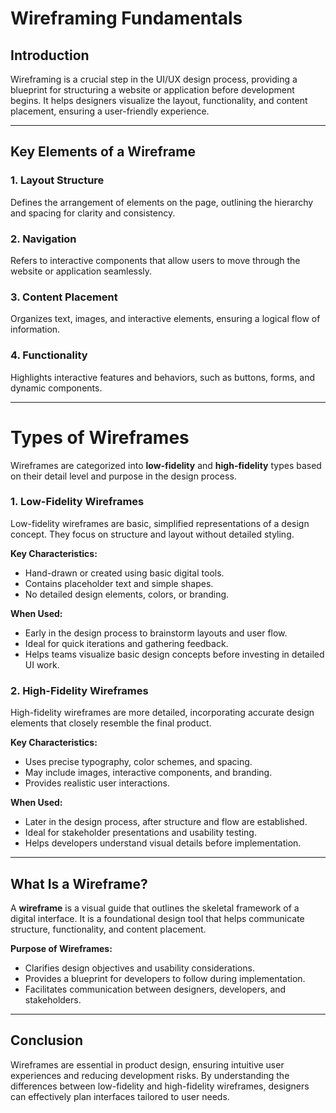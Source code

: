 # Wireframing Fundamentals

## Introduction
Wireframing is a crucial step in the UI/UX design process, providing a blueprint for structuring a website or application before development begins. It helps designers visualize the layout, functionality, and content placement, ensuring a user-friendly experience.

---

## Key Elements of a Wireframe
### 1. Layout Structure
Defines the arrangement of elements on the page, outlining the hierarchy and spacing for clarity and consistency.

### 2. Navigation
Refers to interactive components that allow users to move through the website or application seamlessly.

### 3. Content Placement
Organizes text, images, and interactive elements, ensuring a logical flow of information.

### 4. Functionality
Highlights interactive features and behaviors, such as buttons, forms, and dynamic components.

---

# Types of Wireframes
Wireframes are categorized into **low-fidelity** and **high-fidelity** types based on their detail level and purpose in the design process.

### 1. Low-Fidelity Wireframes
Low-fidelity wireframes are basic, simplified representations of a design concept. They focus on structure and layout without detailed styling.

**Key Characteristics:**
- Hand-drawn or created using basic digital tools.
- Contains placeholder text and simple shapes.
- No detailed design elements, colors, or branding.

**When Used:**
- Early in the design process to brainstorm layouts and user flow.
- Ideal for quick iterations and gathering feedback.
- Helps teams visualize basic design concepts before investing in detailed UI work.

### 2. High-Fidelity Wireframes
High-fidelity wireframes are more detailed, incorporating accurate design elements that closely resemble the final product.

**Key Characteristics:**
- Uses precise typography, color schemes, and spacing.
- May include images, interactive components, and branding.
- Provides realistic user interactions.

**When Used:**
- Later in the design process, after structure and flow are established.
- Ideal for stakeholder presentations and usability testing.
- Helps developers understand visual details before implementation.

---

## What Is a Wireframe?
A **wireframe** is a visual guide that outlines the skeletal framework of a digital interface. It is a foundational design tool that helps communicate structure, functionality, and content placement.

**Purpose of Wireframes:**
- Clarifies design objectives and usability considerations.
- Provides a blueprint for developers to follow during implementation.
- Facilitates communication between designers, developers, and stakeholders.

---

## Conclusion
Wireframes are essential in product design, ensuring intuitive user experiences and reducing development risks. By understanding the differences between low-fidelity and high-fidelity wireframes, designers can effectively plan interfaces tailored to user needs.

